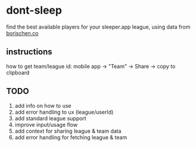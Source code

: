 # dont-sleep

find the best available players for your sleeper.app league, using data from [borischen.co](https://www.borischen.co)

## instructions

how to get team/league id:
mobile app -> "Team" -> Share -> copy to clipboard

## TODO

1. add info on how to use
2. add error handling to ux (league/userId)
3. add standard league support
4. improve input/usage flow
5. add context for sharing league & team data
6. add error handling for fetching league & team
